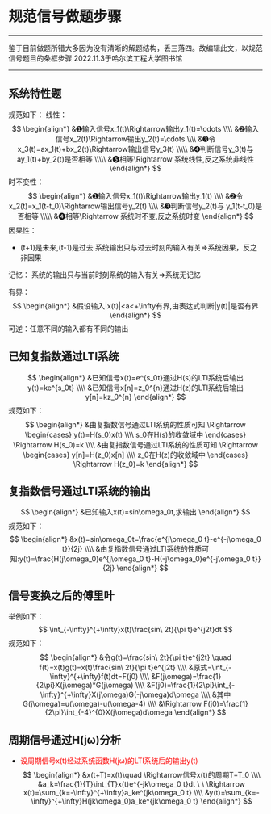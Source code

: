 # 规范信号做题步骤

---
鉴于目前做题所错大多因为没有清晰的解题结构，丢三落四。故编辑此文，以规范信号题目的条框步骤
2022.11.3于哈尔滨工程大学图书馆

---
## 系统特性题
规范如下：
线性：
$$
\begin{align*}
&➊输入信号x_1(t)\Rightarrow输出y_1(t)=\cdots
\\\\
&➋输入信号x_2(t)\Rightarrow输出y_2(t)=\cdots
\\\\
&➌令x_3(t)=ax_1(t)+bx_2(t)\Rightarrow输出信号y_3(t)
\\\\\
&➍判断信号y_3(t)与 ay_1(t)+by_2(t)是否相等
\\\\\
&➎相等\Rightarrow 系统线性,反之系统非线性
\end{align*}
$$
时不变性：
$$
\begin{align*}
&➊输入信号x_1(t)\Rightarrow输出y_1(t)
\\\\
&➋令x_2(t)=x_1(t-t_0)\Rightarrow输出信号y_2(t)
\\\\
&➌判断信号y_2(t)与 y_1(t-t_0)是否相等
\\\\\
&➍相等\Rightarrow 系统时不变,反之系统时变
\end{align*}
$$
因果性：
- (t+1)是未来,(t-1)是过去
系统输出只与过去时刻的输入有关⇒系统因果，反之非因果

记忆：
系统的输出只与当前时刻系统的输入有关⇒系统无记忆

有界：
$$
\begin{align*}
&假设输入|x(t)|<a<+\infty有界,由表达式判断|y(t)|是否有界
\end{align*}
$$
可逆：任意不同的输入都有不同的输出

## 已知复指数通过LTI系统
$$
\begin{align*}
&已知信号x(t)=e^{s_0t}通过H(s)的LTI系统后输出y(t)=ke^{s_0t}
\\\\
&已知信号x[n]=z_0^{n}通过H(z)的LTI系统后输出y[n]=kz_0^{n}
\end{align*}
$$
规范如下：
$$
\begin{align*}
&由复指数信号通过LTI系统的性质可知 \Rightarrow 
\begin{cases}
y(t)=H(s_0)x(t)
\\\\
s_0在H(s)的收敛域中
\end{cases}
\Rightarrow H(s_0)=k
\\\\
&由复指数信号通过LTI系统的性质可知 \Rightarrow 
\begin{cases}
y[n]=H(z_0)x[n]
\\\\
z_0在H(z)的收敛域中
\end{cases}
\Rightarrow H(z_0)=k
\end{align*}
$$

## 复指数信号通过LTI系统的输出
$$
\begin{align*}
&已知输入x(t)=sin\omega_0t,求输出
\end{align*}
$$
规范如下：
$$
\begin{align*}
&x(t)=sin\omega_0t=\frac{e^{j\omega_0 t}-e^{-j\omega_0 t}}{2j}
\\\\
&由复指数信号通过LTI系统的性质可知:y(t)=\frac{H(j\omega_0)e^{j\omega_0 t}-H(-j\omega_0)e^{-j\omega_0 t}}{2j}
\end{align*}
$$

## 信号变换之后的傅里叶
举例如下：
$$
\int_{-\infty}^{+\infty}x(t)\frac{sin\ 2t}{\pi t}e^{j2t}dt
$$
规范如下：
$$
\begin{align*}
&令g(t)=\frac{sin\ 2t}{\pi t}e^{j2t} \quad f(t)=x(t)g(t)=x(t)\frac{sin\ 2t}{\pi t}e^{j2t}
\\\\
&原式=\int_{-\infty}^{+\infty}f(t)dt=F(j0)
\\\\
&F(j\omega)=\frac{1}{2\pi}X(j\omega)*G(j\omega)
\\\\
&F(j0)=\frac{1}{2\pi}\int_{-\infty}^{+\infty}X(j\omega)G(-j\omega)d\omega
\\\\
&其中G(j\omega)=u(\omega)-u(\omega-4)
\\\\
&\Rightarrow F(j0)=\frac{1}{2\pi}\int_{-4}^{0}X(j\omega)d\omega
\end{align*}
$$
## 周期信号通过H(jω)分析
- <font color = red>设周期信号x(t)经过系统函数H(jω)的LTI系统后的输出y(t)</font>
$$
\begin{align*}
&x(t+T)=x(t)\quad \Rightarrow信号x(t)的周期T=T_0
\\\\
&a_k=\frac{1}{T}\int_{T}x(t)e^{-jk\omega_0 t}dt \ \  \Rightarrow
x(t)=\sum_{k=-\infty}^{+\infty}a_ke^{jk\omega_0 t}
\\\\
&y(t)=\sum_{k=-\infty}^{+\infty}H(jk\omega_0)a_ke^{jk\omega_0 t}
\end{align*}
$$
